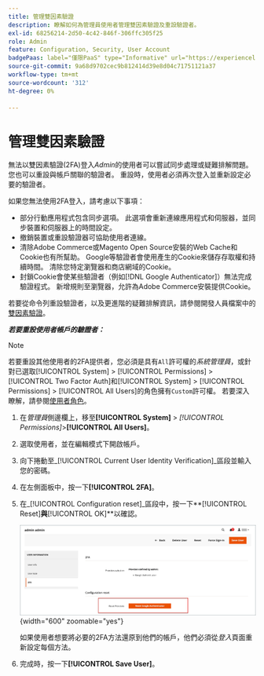 ```yaml
---
title: 管理雙因素驗證
description: 瞭解如何為管理員使用者管理雙因素驗證及重設驗證者。
exl-id: 68256214-2d50-4c42-846f-306ffc305f25
role: Admin
feature: Configuration, Security, User Account
badgePaas: label="僅限PaaS" type="Informative" url="https://experienceleague.adobe.com/en/docs/commerce/user-guides/product-solutions" tooltip="僅適用於雲端專案(Adobe管理的PaaS基礎結構)和內部部署專案的Adobe Commerce 。"
source-git-commit: 9a68d9702cec9b812414d39e8d04c71751121a37
workflow-type: tm+mt
source-wordcount: '312'
ht-degree: 0%

---
```


# 管理雙因素驗證

無法以雙因素驗證(2FA)登入&#x200B;_Admin_&#x200B;的使用者可以嘗試同步處理或疑難排解問題。 您也可以重設與帳戶關聯的驗證者。 重設時，使用者必須再次登入並重新設定必要的驗證者。

如果您無法使用2FA登入，請考慮以下事項：

- 部分行動應用程式包含同步選項。 此選項會重新連線應用程式和伺服器，並同步裝置和伺服器上的時間設定。
- 撤銷裝置或重設驗證器可協助使用者連線。
- 清除Adobe Commerce或Magento Open Source安裝的Web Cache和Cookie也有所幫助。 Google等驗證者會使用產生的Cookie來儲存存取權和持續時間。 清除您特定瀏覽器和商店網域的Cookie。
- 封鎖Cookie會使某些驗證者（例如[!DNL Google Authenticator]）無法完成驗證程式。 新增規則至瀏覽器，允許為Adobe Commerce安裝提供Cookie。

若要從命令列重設驗證者，以及更進階的疑難排解資訊，請參閱開發人員檔案中的[雙因素驗證](https://developer.adobe.com/commerce/testing/functional-testing-framework/two-factor-authentication/)。

**_若要重設使用者帳戶的驗證者：_**

>[!NOTE]
>
>若要重設其他使用者的2FA提供者，您必須是具有`All`許可權的&#x200B;_系統管理員_，或針對已選取[!UICONTROL System] > [!UICONTROL Permissions] > [!UICONTROL Two Factor Auth]和[!UICONTROL System] > [!UICONTROL Permissions] > [!UICONTROL All Users]的角色擁有`Custom`許可權。 若要深入瞭解，請參閱[使用者角色](permissions-user-roles.md)。

1. 在&#x200B;_管理員_&#x200B;側邊欄上，移至&#x200B;**[!UICONTROL System]** > _[!UICONTROL Permissions]_>**[!UICONTROL All Users]**。

1. 選取使用者，並在編輯模式下開啟帳戶。

1. 向下捲動至&#x200B;_[!UICONTROL Current User Identity Verification]_區段並輸入您的密碼。

1. 在左側面板中，按一下&#x200B;**[!UICONTROL 2FA]**。

1. 在&#x200B;_[!UICONTROL Configuration reset]_區段中，按一下&#x200B;**[!UICONTROL Reset]**與&#x200B;**[!UICONTROL OK]**以確認。

   ![使用者帳戶 — 啟用2FA](./assets/admin-2fa-config-reset-providers.png){width="600" zoomable="yes"}

   如果使用者想要將必要的2FA方法還原到他們的帳戶，他們必須從&#x200B;_登入_&#x200B;頁面重新設定每個方法。

1. 完成時，按一下&#x200B;**[!UICONTROL Save User]**。
